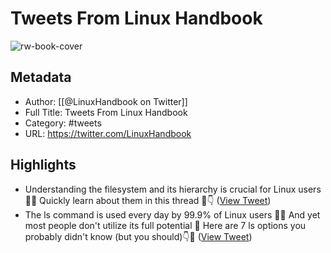 # Tweets From Linux Handbook

![rw-book-cover](https://pbs.twimg.com/profile_images/1422442026994339841/eBAHthnR.jpg)

## Metadata
- Author: [[@LinuxHandbook on Twitter]]
- Full Title: Tweets From Linux Handbook
- Category: #tweets
- URL: https://twitter.com/LinuxHandbook

## Highlights
- Understanding the filesystem and its hierarchy is crucial for Linux users 🐧🐧
  Quickly learn about them in this thread 🧵👇 ([View Tweet](https://twitter.com/LinuxHandbook/status/1549729304522760196))
- The ls command is used every day by 99.9% of Linux users 🐧🐧
  And yet most people don't utilize its full potential 🤷
  Here are 7 ls options you probably didn't know (but you should)👇🧵 ([View Tweet](https://twitter.com/LinuxHandbook/status/1583081641744138240))
